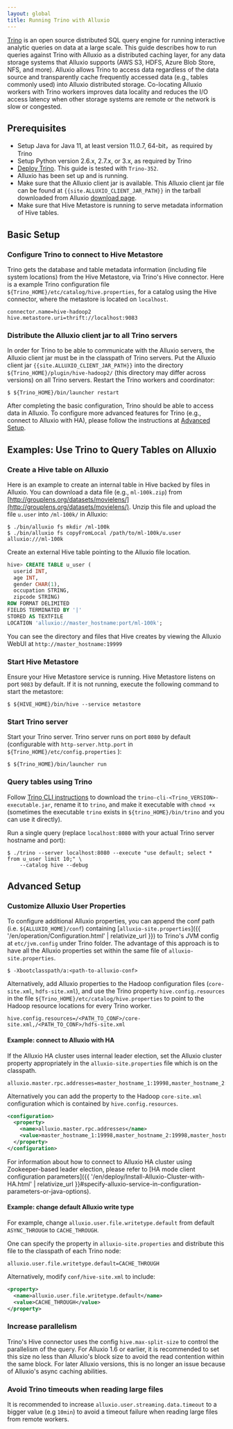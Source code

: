 ```yaml
---
layout: global
title: Running Trino with Alluxio
---
```


[Trino](https://trino.io/)
is an open source distributed SQL query engine for running interactive analytic queries
on data at a large scale.
This guide describes how to run queries against Trino with Alluxio as a distributed caching layer,
for any data storage systems that Alluxio supports (AWS S3, HDFS, Azure Blob Store, NFS, and more).
Alluxio allows Trino to access data regardless of the data source and transparently cache frequently
accessed data (e.g., tables commonly used) into Alluxio distributed storage.
Co-locating Alluxio workers with Trino workers improves data locality and reduces the I/O access
latency when other storage systems are remote or the network is slow or congested.


## Prerequisites

* Setup Java for Java 11, at least version 11.0.7, 64-bit，as required by Trino
* Setup Python version 2.6.x, 2.7.x, or 3.x, as required by Trino
* [Deploy Trino](https://trino.io/docs/current/installation/deployment.html).
This guide is tested with `Trino-352`.
* Alluxio has been set up and is running.
* Make sure that the Alluxio client jar is available.
  This Alluxio client jar file can be found at `{{site.ALLUXIO_CLIENT_JAR_PATH}}` in the tarball
  downloaded from Alluxio [download page](https://www.alluxio.io/download).
* Make sure that Hive Metastore is running to serve metadata information of Hive tables.

## Basic Setup

### Configure Trino to connect to Hive Metastore

Trino gets the database and table metadata information (including file system locations) from
the Hive Metastore, via Trino's Hive connector.
Here is a example Trino configuration file `${Trino_HOME}/etc/catalog/hive.properties`,
for a catalog using the Hive connector, where the metastore is located on `localhost`.

```properties
connector.name=hive-hadoop2
hive.metastore.uri=thrift://localhost:9083
```

### Distribute the Alluxio client jar to all Trino servers

In order for Trino to be able to communicate with the Alluxio servers, the Alluxio client
jar must be in the classpath of Trino servers.
Put the Alluxio client jar `{{site.ALLUXIO_CLIENT_JAR_PATH}}` into the directory
`${Trino_HOME}/plugin/hive-hadoop2/`
(this directory may differ across versions) on all Trino servers. Restart the Trino workers and
coordinator:

```shell
$ ${Trino_HOME}/bin/launcher restart
```

After completing the basic configuration,
Trino should be able to access data in Alluxio.
To configure more advanced features for Trino (e.g., connect to Alluxio with HA), please
follow the instructions at [Advanced Setup](#advanced-setup).

## Examples: Use Trino to Query Tables on Alluxio

### Create a Hive table on Alluxio

Here is an example to create an internal table in Hive backed by files in Alluxio.
You can download a data file (e.g., `ml-100k.zip`) from
[http://grouplens.org/datasets/movielens/](http://grouplens.org/datasets/movielens/).
Unzip this file and upload the file `u.user` into `/ml-100k/` in Alluxio:

```shell
$ ./bin/alluxio fs mkdir /ml-100k
$ ./bin/alluxio fs copyFromLocal /path/to/ml-100k/u.user alluxio:///ml-100k
```

Create an external Hive table pointing to the Alluxio file location.

```sql
hive> CREATE TABLE u_user (
  userid INT,
  age INT,
  gender CHAR(1),
  occupation STRING,
  zipcode STRING)
ROW FORMAT DELIMITED
FIELDS TERMINATED BY '|'
STORED AS TEXTFILE
LOCATION 'alluxio://master_hostname:port/ml-100k';
```

You can see the directory and files that Hive creates by viewing the Alluxio WebUI at `http://master_hostname:19999` 

### Start Hive Metastore

Ensure your Hive Metastore service is running. Hive Metastore listens on port `9083` by
default. If it is not running, execute the following command to start the metastore:

```shell
$ ${HIVE_HOME}/bin/hive --service metastore
```

### Start Trino server

Start your Trino server. Trino server runs on port `8080` by default (configurable with
`http-server.http.port` in `${Trino_HOME}/etc/config.properties` ):

```shell
$ ${Trino_HOME}/bin/launcher run
```

### Query tables using Trino

Follow [Trino CLI instructions](https://trino.io/docs/current/installation/cli.html)
to download the `trino-cli-<Trino_VERSION>-executable.jar`,
rename it to `trino`, and make it executable with `chmod +x`
(sometimes the executable `trino` exists in `${trino_HOME}/bin/trino` and you can use it
directly).

Run a single query (replace `localhost:8080` with your actual Trino server hostname and port):

```shell
$ ./trino --server localhost:8080 --execute "use default; select * from u_user limit 10;" \
    --catalog hive --debug
```

## Advanced Setup

### Customize Alluxio User Properties

To configure additional Alluxio properties, you can append the conf path (i.e.
`${ALLUXIO_HOME}/conf`) containing [`alluxio-site.properties`]({{ '/en/operation/Configuration.html' | relativize_url }})
to Trino's JVM config at `etc/jvm.config` under Trino folder. The advantage of this approach is to
have all the Alluxio properties set within the same file of `alluxio-site.properties`.

```shell
$ -Xbootclasspath/a:<path-to-alluxio-conf>
```

Alternatively, add Alluxio properties to the Hadoop configuration files
(`core-site.xml`, `hdfs-site.xml`), and use the Trino property `hive.config.resources` in the
file `${Trino_HOME}/etc/catalog/hive.properties` to point to the Hadoop resource locations for
every Trino worker. 

```properties
hive.config.resources=/<PATH_TO_CONF>/core-site.xml,/<PATH_TO_CONF>/hdfs-site.xml
```

#### Example: connect to Alluxio with HA

If the Alluxio HA cluster uses internal leader election,
set the Alluxio cluster property appropriately in the
`alluxio-site.properties` file which is on the classpath.

```properties
alluxio.master.rpc.addresses=master_hostname_1:19998,master_hostname_2:19998,master_hostname_3:19998
```

Alternatively you can add the property to the Hadoop `core-site.xml` configuration
which is contained by `hive.config.resources`.

```xml
<configuration>
  <property>
    <name>alluxio.master.rpc.addresses</name>
    <value>master_hostname_1:19998,master_hostname_2:19998,master_hostname_3:19998</value>
  </property>
</configuration>
```

For information about how to connect to Alluxio HA cluster using Zookeeper-based leader election,
please refer to [HA mode client configuration parameters]({{ '/en/deploy/Install-Alluxio-Cluster-with-HA.html' | relativize_url }}#specify-alluxio-service-in-configuration-parameters-or-java-options).

#### Example: change default Alluxio write type

For example, change
`alluxio.user.file.writetype.default` from default `ASYNC_THROUGH` to `CACHE_THROUGH`.

One can specify the property in `alluxio-site.properties` and distribute this file to the classpath
of each Trino node:

```properties
alluxio.user.file.writetype.default=CACHE_THROUGH
```

Alternatively, modify `conf/hive-site.xml` to include:

```xml
<property>
  <name>alluxio.user.file.writetype.default</name>
  <value>CACHE_THROUGH</value>
</property>
```

### Increase parallelism

Trino's Hive connector uses the config `hive.max-split-size` to control the parallelism of the
query.
For Alluxio 1.6 or earlier, it is recommended to set this size no less than Alluxio's block
size to avoid the read contention within the same block.
For later Alluxio versions, this is no longer an issue because of Alluxio's async caching abilities.

### Avoid Trino timeouts when reading large files

It is recommended to increase `alluxio.user.streaming.data.timeout` to a bigger value (e.g
`10min`) to avoid a timeout failure when reading large files from remote workers.

